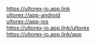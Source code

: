 https://ultorex-io.app.link <br />
[ultorex://app-android](ultorex://app-android) <br />
[ultorex://app-ios](ultorex://app-ios) <br />
https://ultorex-io.app.link/ultorex  <br />
https://ultorex-io.app.link/app
 

